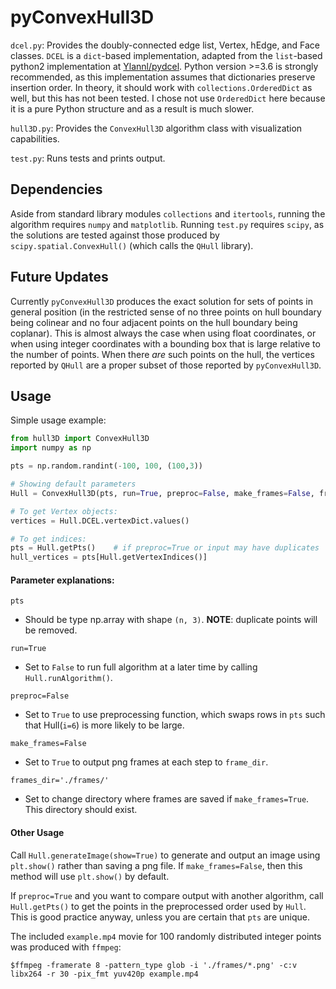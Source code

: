 # pyConvexHull3D

`dcel.py`: Provides the doubly-connected edge list, Vertex, hEdge, and Face classes. `DCEL` is a `dict`-based implementation, adapted from the `list`-based python2 implementation at [Ylannl/pydcel](https://github.com/Ylannl/pydcel). Python version >=3.6 is strongly recommended, as this implementation assumes that dictionaries preserve insertion order. In theory, it should work with `collections.OrderedDict` as well, but this has not been tested. I chose not use `OrderedDict` here because it is a pure Python structure and as a result is much slower.

`hull3D.py`: Provides the `ConvexHull3D` algorithm class with visualization capabilities.

`test.py`: Runs tests and prints output.

## Dependencies  

Aside from standard library modules `collections` and `itertools`, running the algorithm requires `numpy` and `matplotlib`. Running `test.py` requires `scipy`, as the solutions are tested against those produced by `scipy.spatial.ConvexHull()` (which calls the `QHull` library). 

## Future Updates

Currently `pyConvexHull3D` produces the exact solution for sets of points in general position (in the restricted sense of no three points on hull boundary being colinear and no four adjacent points on the hull boundary being coplanar). This is almost always the case when using float coordinates, or when using integer coordinates with a bounding box that is large relative to the number of points. When there *are* such points on the hull, the vertices reported by `QHull` are a proper subset of those reported by `pyConvexHull3D`.

## Usage

Simple usage example:
```Python
from hull3D import ConvexHull3D
import numpy as np

pts = np.random.randint(-100, 100, (100,3))

# Showing default parameters
Hull = ConvexHull3D(pts, run=True, preproc=False, make_frames=False, frames_dir='./frames/')

# To get Vertex objects:
vertices = Hull.DCEL.vertexDict.values()

# To get indices:
pts = Hull.getPts()    # if preproc=True or input may have duplicates
hull_vertices = pts[Hull.getVertexIndices()]
```

#### Parameter explanations:

`pts`
- Should be type np.array with shape `(n, 3)`. **NOTE**: duplicate points will be removed.

`run=True`         
- Set to `False` to run full algorithm at a later time by calling `Hull.runAlgorithm()`.

`preproc=False`
- Set to `True` to use preprocessing function, which swaps rows in `pts` such that Hull(`i=6`) is more likely to be large.

`make_frames=False`
- Set to `True` to output png frames at each step to `frame_dir`.

`frames_dir='./frames/'`
- Set to change directory where frames are saved if `make_frames=True`. This directory should exist.

#### Other Usage

Call `Hull.generateImage(show=True)` to generate and output an image using `plt.show()` rather than saving a png file. If `make_frames=False`, then this method will use `plt.show()` by default.

If `preproc=True` and you want to compare output with another algorithm, call `Hull.getPts()` to get the points in the preprocessed order used by `Hull`. This is good practice anyway, unless you are certain that `pts` are unique.

The included `example.mp4` movie for 100 randomly distributed integer points was produced with `ffmpeg`:
```
$ffmpeg -framerate 8 -pattern_type glob -i './frames/*.png' -c:v libx264 -r 30 -pix_fmt yuv420p example.mp4
```

